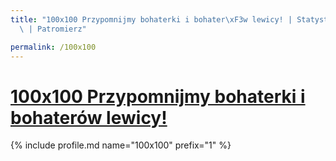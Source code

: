 ```yaml
---
title: "100x100 Przypomnijmy bohaterki i bohater\xF3w lewicy! | Statystyki patronite.pl\
  \ | Patromierz"

permalink: /100x100
---
```


# [100x100 Przypomnijmy bohaterki i bohaterów lewicy!](https://patronite.pl/100x100)

{% include profile.md name="100x100" prefix="1" %}
